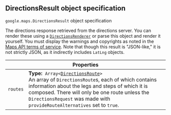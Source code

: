 <h2 id="DirectionsResult"> DirectionsResult object specification </h2><p>
<code><span itemprop="path">google.maps</span>.<span itemprop="name">DirectionsResult</span></code>
object specification
</p><p>The directions response retrieved from the directions server. You can render these using a <code><a href="https://github.com/amenadiel/google-maps-documentation/blob/master/docs/DirectionsRenderer.md">DirectionsRenderer</a></code> or parse this object and render it yourself. You must display the warnings and copyrights as noted in the <a href="/maps/terms">Maps API terms of service</a>. Note that though this result is "JSON-like," it is not strictly JSON, as it indirectly includes <code>LatLng</code> objects.</p><div class="devsite-table-wrapper"><table class="properties responsive" summary="interface DirectionsResult - Properties">
<thead>
<tr><th colspan="2">Properties</th>
</tr></thead>
<tbody>
<tr>
<td><code><span>routes</span></code></td>
<td><div><strong>Type:</strong>&nbsp; <code>Array&lt;<a href="https://github.com/amenadiel/google-maps-documentation/blob/master/docs/DirectionsRoute.md">DirectionsRoute</a>&gt;</code></div>
<div class="desc">An array of <code>DirectionsRoute</code>s, each of which contains information about the legs and steps of which it is composed. There will only be one route unless the <code>DirectionsRequest</code> was made with <code>provideRouteAlternatives</code> set to <code>true</code>.</div></td>
</tr>
</tbody>
</table></div>